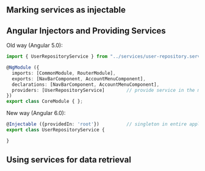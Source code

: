 ## Marking services as injectable

## Angular Injectors and Providing Services
Old way (Angular 5.0):

```ts
import { UserRepositoryService } from "../services/user-repository.service";

@NgModule ({
  imports: [CommonModule, RouterModule],
  exports: [NavBarComponent, AccountMenuComponent],
  declarations: [NavBarComponent, AccountMenuComponent],
  providers: [UserRepositoryService]        // provide service in the module
})
export class CoreModule { };
```

New way (Angular 6.0):
```ts
@Injectable ({providedIn: 'root'})          // singleton in entire application
export class UserRepositoryService {

}
```



## Using services for data retrieval
